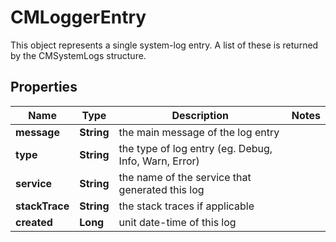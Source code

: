 

# CMLoggerEntry

This object represents a single system-log entry.  A list of these is returned by the CMSystemLogs structure.

## Properties

| Name | Type | Description | Notes |
|------------ | ------------- | ------------- | -------------|
|**message** | **String** | the main message of the log entry |  |
|**type** | **String** | the type of log entry (eg. Debug, Info, Warn, Error) |  |
|**service** | **String** | the name of the service that generated this log |  |
|**stackTrace** | **String** | the stack traces if applicable |  |
|**created** | **Long** | unit date-time of this log |  |




